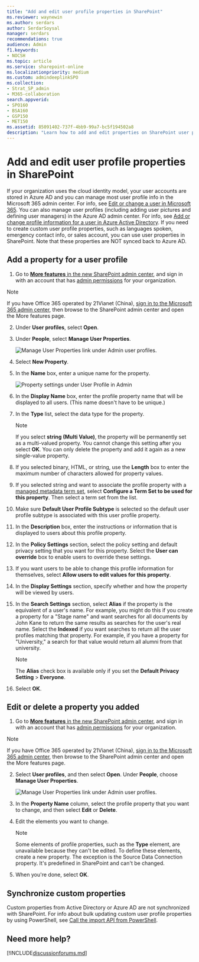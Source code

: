 ```yaml
---
title: "Add and edit user profile properties in SharePoint"
ms.reviewer: waynewin
ms.author: serdars
author: SerdarSoysal
manager: serdars
recommendations: true
audience: Admin
f1.keywords:
- NOCSH
ms.topic: article
ms.service: sharepoint-online
ms.localizationpriority: medium
ms.custom: admindeeplinkSPO
ms.collection:  
- Strat_SP_admin
- M365-collaboration
search.appverid:
- SPO160
- BSA160
- GSP150
- MET150
ms.assetid: 85091402-737f-4bb9-99a7-bc5f194502a8
description: "Learn how to add and edit properties on SharePoint user profiles that are configured from information that your organization supplies to the Microsoft 365 directory service."
---
```


# Add and edit user profile properties in SharePoint

If your organization uses the cloud identity model, your user accounts are stored in Azure AD and you can manage most user profile info in the Microsoft 365 admin center. For info, see [Edit or change a user in Microsoft 365](/office365/admin/add-users/change-a-user-name-and-email-address). You can also manage user profiles (including adding user pictures and defining user managers) in the Azure AD admin center. For info, see [Add or change profile information for a user in Azure Active Directory](/azure/active-directory/fundamentals/active-directory-users-profile-azure-portal). If you need to create custom user profile properties, such as languages spoken, emergency contact info, or sales account, you can use user properties in SharePoint. Note that these properties are NOT synced back to Azure AD.
  
## Add a property for a user profile

1. Go to <a href="https://go.microsoft.com/fwlink/?linkid=2185077" target="_blank">**More features** in the new SharePoint admin center</a>, and sign in with an account that has [admin permissions](./sharepoint-admin-role.md) for your organization.

>[!NOTE]
>If you have Office 365 operated by 21Vianet (China), [sign in to the Microsoft 365 admin center](https://go.microsoft.com/fwlink/p/?linkid=850627), then browse to the SharePoint admin center and open the More features page.

2. Under **User profiles**, select **Open**.

3. Under **People**, select **Manage User Properties**.

    ![Manage User Properties link under Admin user profiles.](media/ab8985da-a2f9-4839-b4a2-f0feeb379f31.png)
  
4. Select **New Property**.

5. In the **Name** box, enter a unique name for the property.

    ![Property settings under User Profile in Admin](media/b18946ee-7db7-4587-9f0b-2ea1d892415f.png)
  
6. In the **Display Name** box, enter the profile property name that will be displayed to all users. (This name doesn't have to be unique.)

7. In the **Type** list, select the data type for the property.

    > [!NOTE]
    >  If you select **string (Multi Value)**, the property will be permanently set as a multi-valued property. You cannot change this setting after you select **OK**. You can only delete the property and add it again as a new single-value property.
  
8. If you selected binary, HTML, or string, use the **Length** box to enter the maximum number of characters allowed for property values.

9. If you selected string and want to associate the profile property with a [managed metadata term set](managed-metadata.md), select **Configure a Term Set to be used for this property**. Then select a term set from the list.

10. Make sure **Default User Profile Subtype** is selected so the default user profile subtype is associated with this user profile property.

11. In the **Description** box, enter the instructions or information that is displayed to users about this profile property.

12. In the **Policy Settings** section, select the policy setting and default privacy setting that you want for this property. Select the **User can override** box to enable users to override these settings.

13. If you want users to be able to change this profile information for themselves, select **Allow users to edit values for this property**.

14. In the **Display Settings** section, specify whether and how the property will be viewed by users.

15. In the **Search Settings** section, select **Alias** if the property is the equivalent of a user's name. For example, you might do this if you create a property for a "Stage name" and want searches for all documents by John Kane to return the same results as searches for the user's real name. Select the **Indexed** if you want searches to return all the user profiles matching that property. For example, if you have a property for "University," a search for that value would return all alumni from that university.

    > [!NOTE]
    >  The **Alias** check box is available only if you set the **Default Privacy Setting** \> **Everyone**.
  
16. Select **OK**.

## Edit or delete a property you added

1. Go to <a href="https://go.microsoft.com/fwlink/?linkid=2185077" target="_blank">**More features** in the new SharePoint admin center</a>, and sign in with an account that has [admin permissions](./sharepoint-admin-role.md) for your organization.

>[!NOTE]
>If you have Office 365 operated by 21Vianet (China), [sign in to the Microsoft 365 admin center](https://go.microsoft.com/fwlink/p/?linkid=850627), then browse to the SharePoint admin center and open the More features page.
    
2. Select **User profiles**, and then select **Open**. Under **People**, choose **Manage User Properties**.
    
    ![Manage User Properties link under Admin user profiles.](media/ab8985da-a2f9-4839-b4a2-f0feeb379f31.png)
  
3. In the **Property Name** column, select the profile property that you want to change, and then select **Edit** or **Delete**.
    
4. Edit the elements you want to change.
    
    > [!NOTE]
    >  Some elements of profile properties, such as the **Type** element, are unavailable because they can't be edited. To define these elements, create a new property. The exception is the Source Data Connection property. It's predefined in SharePoint and can't be changed.
  
5. When you're done, select **OK**.
    
 ## Synchronize custom properties

Custom properties from Active Directory or Azure AD are not synchronized with SharePoint. For info about bulk updating custom user profile properties by using PowerShell, see [Call the import API from PowerShell](/sharepoint/dev/solution-guidance/bulk-user-profile-update-api-for-sharepoint-online#call-the-import-api-from-powershell).

## Need more help?

[!INCLUDE[discussionforums.md](includes/discussionforums.md)]